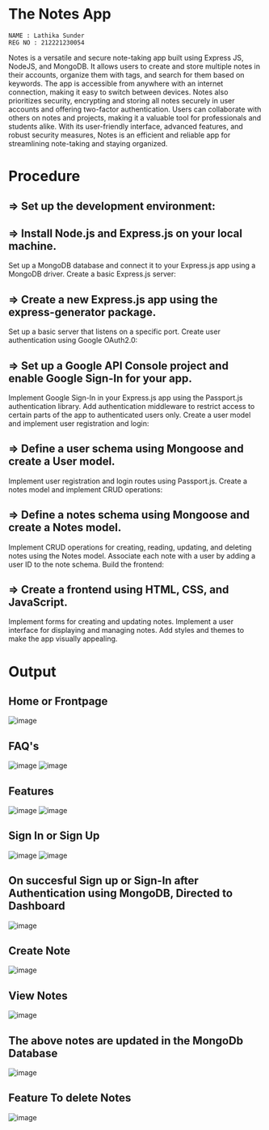 # The Notes App

```
NAME : Lathika Sunder
REG NO : 212221230054
```

Notes is a versatile and secure note-taking app built using Express JS, NodeJS, and MongoDB. It allows users to create and store multiple notes in their accounts, organize them with tags, and search for them based on keywords. The app is accessible from anywhere with an internet connection, making it easy to switch between devices. Notes also prioritizes security, encrypting and storing all notes securely in user accounts and offering two-factor authentication. Users can collaborate with others on notes and projects, making it a valuable tool for professionals and students alike. With its user-friendly interface, advanced features, and robust security measures, Notes is an efficient and reliable app for streamlining note-taking and staying organized.

# Procedure

## => Set up the development environment:

## => Install Node.js and Express.js on your local machine.
Set up a MongoDB database and connect it to your Express.js app using a MongoDB driver.
Create a basic Express.js server:

## => Create a new Express.js app using the express-generator package.
Set up a basic server that listens on a specific port.
Create user authentication using Google OAuth2.0:

## => Set up a Google API Console project and enable Google Sign-In for your app.
Implement Google Sign-In in your Express.js app using the Passport.js authentication library.
Add authentication middleware to restrict access to certain parts of the app to authenticated users only.
Create a user model and implement user registration and login:

## => Define a user schema using Mongoose and create a User model.
Implement user registration and login routes using Passport.js.
Create a notes model and implement CRUD operations:

## => Define a notes schema using Mongoose and create a Notes model.
Implement CRUD operations for creating, reading, updating, and deleting notes using the Notes model.
Associate each note with a user by adding a user ID to the note schema.
Build the frontend:

## => Create a frontend using HTML, CSS, and JavaScript.
Implement forms for creating and updating notes.
Implement a user interface for displaying and managing notes.
Add styles and themes to make the app visually appealing.

# Output

## Home or Frontpage

![image](https://user-images.githubusercontent.com/95066409/236392719-6880ae98-a24c-4588-9e8a-cc6f22f16ce9.png)

## FAQ's

![image](https://user-images.githubusercontent.com/95066409/236402743-a9972fe4-a8be-4b97-b237-6115ae11c8f5.png)
![image](https://user-images.githubusercontent.com/95066409/236402625-cfa78aaf-b560-404b-b9cb-f58940160926.png)

## Features

![image](https://user-images.githubusercontent.com/95066409/236403054-655dfb43-0159-48cb-a9e2-5a24df4403c7.png)
![image](https://user-images.githubusercontent.com/95066409/236402932-f8157967-15b5-4d86-adb9-ea57f29e83e9.png)


## Sign In or Sign Up
![image](https://user-images.githubusercontent.com/95066409/236399418-d5940fa0-02c9-407a-9380-0f9a8613bc25.png)
![image](https://user-images.githubusercontent.com/95066409/236399859-997f9daf-8784-4aea-8d36-e2f6de54a315.png)


## On succesful Sign up or Sign-In after Authentication using MongoDB, Directed to Dashboard

![image](https://user-images.githubusercontent.com/95066409/236400998-9bad2749-af11-4ced-a899-bd4ca5497785.png)

## Create Note

![image](https://user-images.githubusercontent.com/95066409/236401585-5b04ab30-1f09-4c1a-99f3-dbfddf696601.png)

## View Notes

![image](https://user-images.githubusercontent.com/95066409/236402235-01c94509-1c73-4bfb-acfc-190223bfd2d6.png)


## The above notes are updated in the MongoDb Database

![image](https://user-images.githubusercontent.com/95066409/236403414-03167141-ee25-41fc-85c5-aa6b3c9e2acf.png)

## Feature To delete Notes

![image](https://user-images.githubusercontent.com/95066409/236403618-0f70a14b-f955-4462-ba28-81cf2742e0e5.png)

